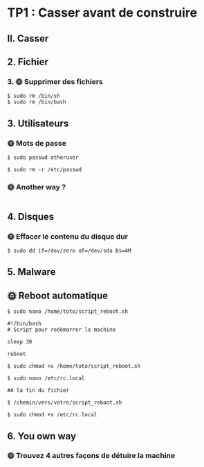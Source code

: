 # TP1 : Casser avant de construire

## II. Casser


## 2. Fichier

### 3. 🌞 Supprimer des fichiers

```
$ sudo rm /bin/sh
$ sudo rm /bin/bash
```

## 3. Utilisateurs

### 🌞 Mots de passe

```
$ sudo passwd otheruser
```

```
$ sudo rm -r /etc/passwd
```

### 🌞 Another way ?

```

```

## 4. Disques

### 🌞 Effacer le contenu du disque dur

```
$ sudo dd if=/dev/zero of=/dev/sda bs=4M

```

## 5. Malware

## 🌞 Reboot automatique

```
$ sudo nano /home/toto/script_reboot.sh
```

```
#!/bin/bash
# Script pour redémarrer la machine

sleep 30

reboot
```

```
$ sudo chmod +x /home/toto/script_reboot.sh
```

```
$ sudo nano /etc/rc.local
```

```
#A la fin du fichier

$ /chemin/vers/votre/script_reboot.sh
```

```
$ sudo chmod +x /etc/rc.local
```

## 6. You own way

### 🌞 Trouvez 4 autres façons de détuire la machine